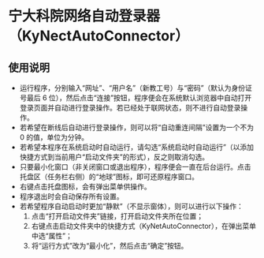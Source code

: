 # 宁大科院网络自动登录器（KyNectAutoConnector）
## 使用说明
- 运行程序，分别输入“网址”、“用户名”（新教工号）与“密码”（默认为身份证号最后 6 位），然后点击“连接”按钮，程序便会在系统默认浏览器中自动打开登录页面并自动进行登录操作。若已经处于联网状态，则不进行自动登录操作。
- 若希望在断线后自动进行登录操作，则可以将“自动重连间隔”设置为一个不为 0 的值，单位为分钟。
- 若希望本程序在系统启动时自动运行，请勾选“系统启动时自动运行”（以添加快捷方式到当前用户“启动文件夹”的形式），反之则取消勾选。
- 只要最小化窗口（非关闭窗口或退出程序），程序便会一直在后台运行。点击托盘区（任务栏右侧）的“地球”图标，即可还原程序窗口。
- 右键点击托盘图标，会有弹出菜单供操作。
- 程序退出时会自动保存所有设置。
- 若希望程序自动启动时更加“静默”（不显示窗体），则可以进行以下操作：
  1. 点击“打开启动文件夹”链接，打开启动文件夹所在位置；
  1. 右键点击启动文件夹中的快捷方式（KyNetAutoConnector），在弹出菜单中选“属性”；
  1. 将“运行方式”改为“最小化”，然后点击“确定”按钮。